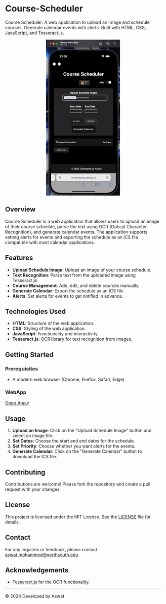 # Course-Scheduler
Course Scheduler: A web application to upload an image and schedule courses. Generate calendar events with alerts. Built with HTML, CSS, JavaScript, and Tesseract.js.

<p align="center">
  <img src="courseschedule1.gif" alt="Autoplay Demo">
</p>

## Overview

Course Scheduler is a web application that allows users to upload an image of their course schedule, parse the text using OCR (Optical Character Recognition), and generate calendar events. The application supports setting alerts for events and exporting the schedule as an ICS file compatible with most calendar applications.

## Features

- **Upload Schedule Image**: Upload an image of your course schedule.
- **Text Recognition**: Parse text from the uploaded image using Tesseract.js.
- **Course Management**: Add, edit, and delete courses manually.
- **Generate Calendar**: Export the schedule as an ICS file.
- **Alerts**: Set alerts for events to get notified in advance.

## Technologies Used

- **HTML**: Structure of the web application.
- **CSS**: Styling of the web application.
- **JavaScript**: Functionality and interactivity.
- **Tesseract.js**: OCR library for text recognition from images.

## Getting Started

### Prerequisites

- A modern web browser (Chrome, Firefox, Safari, Edge)

### WebApp

[Open App➚](https://elahiaswat.github.io/Course-Scheduler/)

## Usage

1. **Upload an Image**: Click on the "Upload Schedule Image" button and select an image file.
2. **Set Dates**: Choose the start and end dates for the schedule.
3. **Set Priority**: Choose whether you want alerts for the events.
4. **Generate Calendar**: Click on the "Generate Calendar" button to download the ICS file.

## Contributing

Contributions are welcome! Please fork the repository and create a pull request with your changes.

## License

This project is licensed under the MIT License. See the [LICENSE](LICENSE) file for details.

## Contact

For any inquiries or feedback, please contact [aswat.mohammed@northsouth.edu](mailto:aswat.mohammed@northsouth.edu).

## Acknowledgements

- [Tesseract.js](https://github.com/naptha/tesseract.js) for the OCR functionality.

---

© 2024 Developed by Aswat
